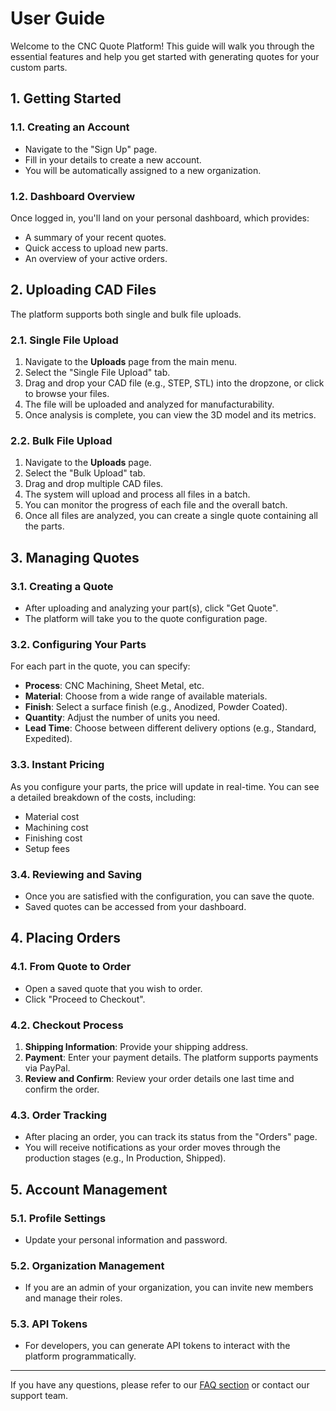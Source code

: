 # User Guide

Welcome to the CNC Quote Platform! This guide will walk you through the essential features and help you get started with generating quotes for your custom parts.

## 1. Getting Started

### 1.1. Creating an Account
- Navigate to the "Sign Up" page.
- Fill in your details to create a new account.
- You will be automatically assigned to a new organization.

### 1.2. Dashboard Overview
Once logged in, you'll land on your personal dashboard, which provides:
- A summary of your recent quotes.
- Quick access to upload new parts.
- An overview of your active orders.

## 2. Uploading CAD Files

The platform supports both single and bulk file uploads.

### 2.1. Single File Upload
1.  Navigate to the **Uploads** page from the main menu.
2.  Select the "Single File Upload" tab.
3.  Drag and drop your CAD file (e.g., STEP, STL) into the dropzone, or click to browse your files.
4.  The file will be uploaded and analyzed for manufacturability.
5.  Once analysis is complete, you can view the 3D model and its metrics.

### 2.2. Bulk File Upload
1.  Navigate to the **Uploads** page.
2.  Select the "Bulk Upload" tab.
3.  Drag and drop multiple CAD files.
4.  The system will upload and process all files in a batch.
5.  You can monitor the progress of each file and the overall batch.
6.  Once all files are analyzed, you can create a single quote containing all the parts.

## 3. Managing Quotes

### 3.1. Creating a Quote
- After uploading and analyzing your part(s), click "Get Quote".
- The platform will take you to the quote configuration page.

### 3.2. Configuring Your Parts
For each part in the quote, you can specify:
- **Process**: CNC Machining, Sheet Metal, etc.
- **Material**: Choose from a wide range of available materials.
- **Finish**: Select a surface finish (e.g., Anodized, Powder Coated).
- **Quantity**: Adjust the number of units you need.
- **Lead Time**: Choose between different delivery options (e.g., Standard, Expedited).

### 3.3. Instant Pricing
As you configure your parts, the price will update in real-time. You can see a detailed breakdown of the costs, including:
- Material cost
- Machining cost
- Finishing cost
- Setup fees

### 3.4. Reviewing and Saving
- Once you are satisfied with the configuration, you can save the quote.
- Saved quotes can be accessed from your dashboard.

## 4. Placing Orders

### 4.1. From Quote to Order
- Open a saved quote that you wish to order.
- Click "Proceed to Checkout".

### 4.2. Checkout Process
1.  **Shipping Information**: Provide your shipping address.
2.  **Payment**: Enter your payment details. The platform supports payments via PayPal.
3.  **Review and Confirm**: Review your order details one last time and confirm the order.

### 4.3. Order Tracking
- After placing an order, you can track its status from the "Orders" page.
- You will receive notifications as your order moves through the production stages (e.g., In Production, Shipped).

## 5. Account Management

### 5.1. Profile Settings
- Update your personal information and password.

### 5.2. Organization Management
- If you are an admin of your organization, you can invite new members and manage their roles.

### 5.3. API Tokens
- For developers, you can generate API tokens to interact with the platform programmatically.

---

If you have any questions, please refer to our [FAQ section](/help) or contact our support team.
